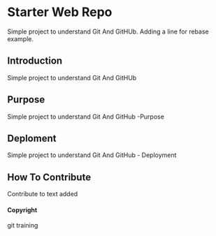 # Starter Web Repo

Simple project to understand Git And GitHUb.
Adding a line for rebase example.

## Introduction

Simple project to understand Git And GitHUb

## Purpose

Simple project to understand Git And GitHub -Purpose

## Deploment

Simple project to understand Git And GitHub - Deployment

## How To Contribute

Contribute to text added

#### Copyright

 git training   